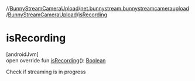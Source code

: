 //[BunnyStreamCameraUpload](../../../index.md)/[net.bunnystream.bunnystreamcameraupload](../index.md)/[BunnyStreamCameraUpload](index.md)/[isRecording](is-recording.md)

# isRecording

[androidJvm]\
open override fun [isRecording](is-recording.md)(): [Boolean](https://kotlinlang.org/api/latest/jvm/stdlib/kotlin-stdlib/kotlin/-boolean/index.html)

Check if streaming is in progress

